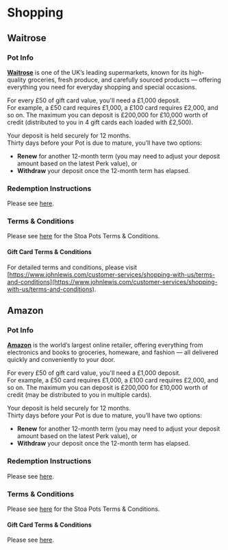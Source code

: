 # Shopping

## Waitrose

### Pot Info

[**Waitrose**](https://www.waitrose.com) is one of the UK’s leading supermarkets, known for its high-quality groceries, fresh produce, and carefully sourced products — offering everything you need for everyday shopping and special occasions.

For every £50 of gift card value, you'll need a £1,000 deposit.\
For example, a £50 card requires £1,000, a £100 card requires £2,000, and so on. The maximum you can deposit is £200,000 for £10,000 worth of credit (distributed to you in 4 gift cards each loaded with £2,500).

Your deposit is held securely for 12 months.\
Thirty days before your Pot is due to mature, you’ll have two options:

* **Renew** for another 12-month term (you may need to adjust your deposit amount based on the latest Perk value), or
* **Withdraw** your deposit once the 12-month term has elapsed.

### Redemption Instructions

Please see [here](../perk-redemption-instructions-list/experiences.md#ticketmaster).

### Terms & Conditions

Please see [here](https://app.stoa.money/terms-and-conditions) for the Stoa Pots Terms & Conditions.

#### Gift Card Terms & Conditions

For detailed terms and conditions, please visit [https://www.johnlewis.com/customer-services/shopping-with-us/terms-and-conditions](https://www.johnlewis.com/customer-services/shopping-with-us/terms-and-conditions).

## Amazon

### Pot Info

[**Amazon**](https://www.amazon.co.uk) is the world’s largest online retailer, offering everything from electronics and books to groceries, homeware, and fashion — all delivered quickly and conveniently to your door.

For every £50 of gift card value, you'll need a £1,000 deposit.\
For example, a £50 card requires £1,000, a £100 card requires £2,000, and so on. The maximum you can deposit is £200,000 for £10,000 worth of credit (may be distributed to you in multiple cards).

Your deposit is held securely for 12 months.\
Thirty days before your Pot is due to mature, you’ll have two options:

* **Renew** for another 12-month term (you may need to adjust your deposit amount based on the latest Perk value), or
* **Withdraw** your deposit once the 12-month term has elapsed.

### Redemption Instructions

Please see [here](../perk-redemption-instructions-list/experiences.md#ticketmaster).

### Terms & Conditions

Please see [here](https://app.stoa.money/terms-and-conditions) for the Stoa Pots Terms & Conditions.

#### Gift Card Terms & Conditions

Please see [here](https://www.amazon.co.uk/gp/help/customer/display.html?nodeId=GNG9PXYZUMQT72QK).
